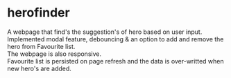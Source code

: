 # herofinder
A webpage that find's the suggestion's of hero based on user input.
<br>
Implemented modal feature, debouncing & an option to add and remove the hero from Favourite list.
<br>
The webpage is also responsive.
<br>
Favourite list is persisted on page refresh and the data is over-writted when new hero's are added.
